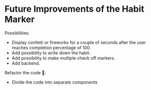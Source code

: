 # Future Improvements of the Habit Marker

Possibilities:

- Display confetti or fireworks for a couple of seconds after the user reaches completion percentage of 100.
- Add possibility to write down the habit.
- Add possibility to make multiple check off markers.
- Add backend.

Refactor the code 🙂:

- Divide the code into separate components
